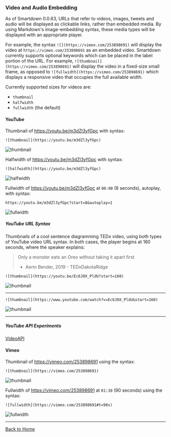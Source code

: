### Video and Audio Embedding

As of Smartdown 0.0.63, URLs that refer to videos, images, tweets and audio will be displayed as clickable links, rather than embedded media. By using Markdown's image-embedding syntax, these media types will be displayed with an appropriate player.

For example, the syntax `![](https://vimeo.com/253898691)` will display the video at `https://vimeo.com/253898691` as an embedded video. Smartdown currently supports optional keywords which can be placed in the label portion of the URL. For example, `![thumbnail](https://vimeo.com/253898691)` will display the video in a fixed-size small frame, as opposed to `![fullwidth](https://vimeo.com/253898691)` which displays a responsive video that occupies the full available width.

Currently supported sizes for videos are:
- `thumbnail`
- `halfwidth`
- `fullwidth` (the default)


#### YouTube

Thumbnail of https://youtu.be/m3dZl3yfGpc with syntax:

`![thumbnail](https://youtu.be/m3dZl3yfGpc)`

![thumbnail](https://youtu.be/m3dZl3yfGpc)


Halfwidth of https://youtu.be/m3dZl3yfGpc with syntax:

`![halfwidth](https://youtu.be/m3dZl3yfGpc)`

![halfwidth](https://youtu.be/m3dZl3yfGpc)


Fullwidth of https://youtu.be/m3dZl3yfGpc at `00:08` (8 seconds), autoplay, with syntax:

`https://youtu.be/m3dZl3yfGpc?start=8&autoplay=1`

![fullwidth](https://youtu.be/m3dZl3yfGpc?start=8&autoplay=1)


##### YouTube URL Syntax

Thumbnails of a cool sentence diagramming TEDx video, using both types of YouTube video URL syntax. In both cases, the player begins at 160 seconds, where the speaker explains:

> Only a monster eats an Oreo without taking it apart first
> - Aerin Bender, 2019 - TEDxDakotaRidge

`![thumbnail](https://youtu.be/Ec6J0X_PldU?start=160)`

![thumbnail](https://youtu.be/Ec6J0X_PldU?start=160)

---

`![thumbnail](https://www.youtube.com/watch?v=Ec6J0X_PldU&start=160)`

![thumbnail](https://www.youtube.com/watch?v=Ec6J0X_PldU&start=160)

---


##### YouTube API Experiments

[VideoAPI](:@VideoAPI)


#### Vimeo

Thumbnail of https://vimeo.com/253898691 using the syntax:

`![thumbnail](https://vimeo.com/253898691)`

![thumbnail](https://vimeo.com/253898691)


Fullwidth of https://vimeo.com/253898691 at `01:30` (90 seconds) using the syntax:

`![fullwidth](https://vimeo.com/253898691#t=90s)`

![fullwidth](https://vimeo.com/253898691#t=90s)


---

[Back to Home](:@Home)
